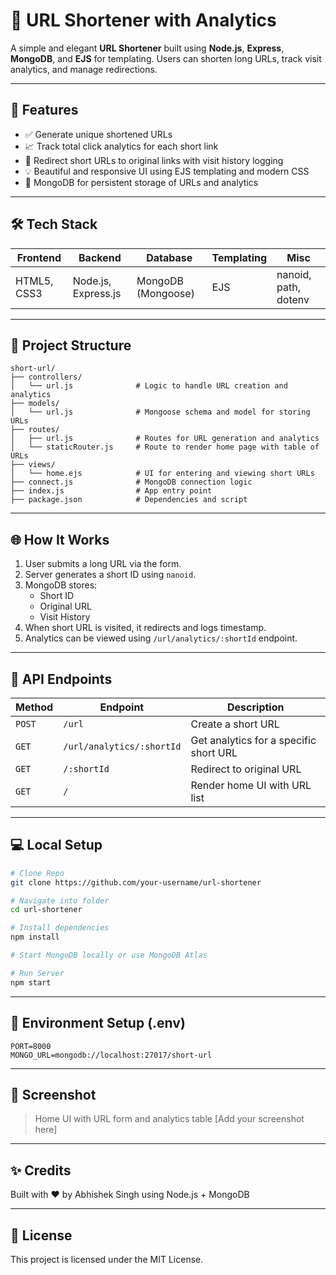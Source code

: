 # 🔗 URL Shortener with Analytics

A simple and elegant **URL Shortener** built using **Node.js**, **Express**, **MongoDB**, and **EJS** for templating. Users can shorten long URLs, track visit analytics, and manage redirections.

---

## 🚀 Features

- ✅ Generate unique shortened URLs
- 📈 Track total click analytics for each short link
- 🔁 Redirect short URLs to original links with visit history logging
- 💡 Beautiful and responsive UI using EJS templating and modern CSS
- 💾 MongoDB for persistent storage of URLs and analytics

---

## 🛠 Tech Stack

| Frontend | Backend | Database | Templating | Misc |
|----------|---------|----------|------------|------|
| HTML5, CSS3 | Node.js, Express.js | MongoDB (Mongoose) | EJS | nanoid, path, dotenv |

---

## 📁 Project Structure

```
short-url/
├── controllers/
│   └── url.js              # Logic to handle URL creation and analytics
├── models/
│   └── url.js              # Mongoose schema and model for storing URLs
├── routes/
│   ├── url.js              # Routes for URL generation and analytics
│   └── staticRouter.js     # Route to render home page with table of URLs
├── views/
│   └── home.ejs            # UI for entering and viewing short URLs
├── connect.js              # MongoDB connection logic
├── index.js                # App entry point
├── package.json            # Dependencies and script
```

---

## 🌐 How It Works

1. User submits a long URL via the form.
2. Server generates a short ID using `nanoid`.
3. MongoDB stores:
   - Short ID
   - Original URL
   - Visit History
4. When short URL is visited, it redirects and logs timestamp.
5. Analytics can be viewed using `/url/analytics/:shortId` endpoint.

---

## 🔄 API Endpoints

| Method | Endpoint | Description |
|--------|----------|-------------|
| `POST` | `/url` | Create a short URL |
| `GET` | `/url/analytics/:shortId` | Get analytics for a specific short URL |
| `GET` | `/:shortId` | Redirect to original URL |
| `GET` | `/` | Render home UI with URL list |

---

## 💻 Local Setup

```bash
# Clone Repo
git clone https://github.com/your-username/url-shortener

# Navigate into folder
cd url-shortener

# Install dependencies
npm install

# Start MongoDB locally or use MongoDB Atlas

# Run Server
npm start
```

---

## 📌 Environment Setup (.env)

```
PORT=8000
MONGO_URL=mongodb://localhost:27017/short-url
```

---

## 📸 Screenshot

> Home UI with URL form and analytics table
> [Add your screenshot here]

---

## ✨ Credits

Built with ❤️ by Abhishek Singh using Node.js + MongoDB

---

## 📜 License

This project is licensed under the MIT License.